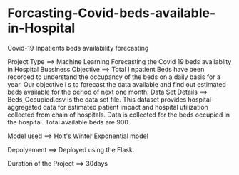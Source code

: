 # Forcasting-Covid-beds-available-in-Hospital

Covid-19 Inpatients beds availability  forecasting

Project Type ==> Machine Learning Forecasting the Covid 19 beds availablity in Hospital
Bussiness Objective ==> Total I npatient Beds have been recorded to understand the occupancy of the
                        beds on a daily basis for a year. Our objective i s to forecast the data available and
                        find out estimated beds available for the period of next one month.
Data Set Details ==> Beds_Occupied.csv is the data set file. This dataset provides hospital-aggregated data for estimated patient impact and
                      hospital utilization collected from chain of hospitals. Data is collected for the beds
                      occupied in the hospital. Total available beds are 900.

Model used ==>        Holt's Winter Exponential model


Depolyement ==>   Deployed using the Flask.

Duration of the Project ==> 30days

